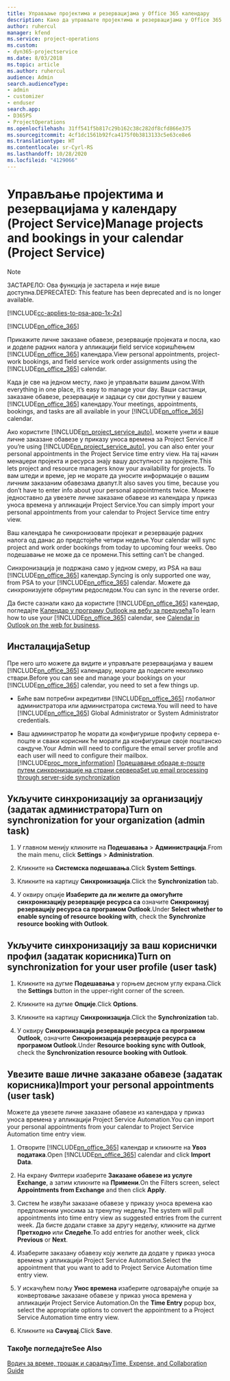 ```yaml
---
title: Управљање пројектима и резервацијама у Office 365 календару
description: Како да управљате пројектима и резервацијама у Office 365 календару
author: ruhercul
manager: kfend
ms.service: project-operations
ms.custom:
- dyn365-projectservice
ms.date: 8/03/2018
ms.topic: article
ms.author: ruhercul
audience: Admin
search.audienceType:
- admin
- customizer
- enduser
search.app:
- D365PS
- ProjectOperations
ms.openlocfilehash: 31ff541f5b817c29b162c38c282df8cfd866e375
ms.sourcegitcommit: 4cf1dc1561b92fca4175f0b3813133c5e63ce8e6
ms.translationtype: HT
ms.contentlocale: sr-Cyrl-RS
ms.lasthandoff: 10/28/2020
ms.locfileid: "4129066"
---
```

# <a name="manage-projects-and-bookings-in-your-calendar-project-service"></a><span data-ttu-id="1b69c-103">Управљање пројектима и резервацијама у календару (Project Service)</span><span class="sxs-lookup"><span data-stu-id="1b69c-103">Manage projects and bookings in your calendar (Project Service)</span></span>

> [!Note]
> <span data-ttu-id="1b69c-104">ЗАСТАРЕЛО: Ова функција је застарела и није више доступна.</span><span class="sxs-lookup"><span data-stu-id="1b69c-104">DEPRECATED: This feature has been deprecated and is no longer available.</span></span>

[!INCLUDE[cc-applies-to-psa-app-1x-2x](../includes/cc-applies-to-psa-app-1x-2x.md)]

[!INCLUDE[pn_office_365](../includes/pn-office-365.md)] 

<span data-ttu-id="1b69c-105">Прикажите личне заказане обавезе, резервације пројеката и посла, као и доделе радних налога у апликацији field service коришћењем [!INCLUDE[pn_office_365](../includes/pn-office-365.md)] календара.</span><span class="sxs-lookup"><span data-stu-id="1b69c-105">View personal appointments, project-work bookings, and field service work order assignments using the [!INCLUDE[pn_office_365](../includes/pn-office-365.md)] calendar.</span></span>  
  
 <span data-ttu-id="1b69c-106">Када је све на једном месту, лако је управљати вашим даном.</span><span class="sxs-lookup"><span data-stu-id="1b69c-106">With everything in one place, it’s easy to manage your day.</span></span> <span data-ttu-id="1b69c-107">Ваши састанци, заказане обавезе, резервације и задаци су сви доступни у вашем [!INCLUDE[pn_office_365](../includes/pn-office-365.md)] календару.</span><span class="sxs-lookup"><span data-stu-id="1b69c-107">Your meetings, appointments, bookings, and tasks are all available in your [!INCLUDE[pn_office_365](../includes/pn-office-365.md)] calendar.</span></span>  
  
 <span data-ttu-id="1b69c-108">Ако користите [!INCLUDE[pn_project_service_auto](../includes/pn-project-service-auto.md)], можете унети и ваше личне заказане обавезе у приказу уноса времена за Project Service.</span><span class="sxs-lookup"><span data-stu-id="1b69c-108">If you’re using [!INCLUDE[pn_project_service_auto](../includes/pn-project-service-auto.md)], you can also enter your personal appointments in the Project Service time entry view.</span></span> <span data-ttu-id="1b69c-109">На тај начин менаџери пројекта и ресурса знају вашу доступност за пројекте.</span><span class="sxs-lookup"><span data-stu-id="1b69c-109">This lets project and resource managers know your availability for projects.</span></span> <span data-ttu-id="1b69c-110">То вам штеди и време, јер не морате да уносите информације о вашим личним заказаним обавезама двапут.</span><span class="sxs-lookup"><span data-stu-id="1b69c-110">It also saves you time, because you don’t have to enter info about your personal appointments twice.</span></span> <span data-ttu-id="1b69c-111">Можете једноставно да увезете личне заказане обавезе из календара у приказ уноса времена у апликацији Project Service.</span><span class="sxs-lookup"><span data-stu-id="1b69c-111">You can simply import your personal appointments from your calendar to Project Service time entry view.</span></span>  
  
 <span data-ttu-id="1b69c-112">Ваш календара ће синхронизовати пројекат и резервације радних налога од данас до предстојеће четири недеље.</span><span class="sxs-lookup"><span data-stu-id="1b69c-112">Your calendar will sync project and work order bookings from today to upcoming four weeks.</span></span> <span data-ttu-id="1b69c-113">Ово подешавање не може да се промени.</span><span class="sxs-lookup"><span data-stu-id="1b69c-113">This setting can’t be changed.</span></span>  
  
 <span data-ttu-id="1b69c-114">Синхронизација је подржана само у једном смеру, из PSA на ваш [!INCLUDE[pn_office_365](../includes/pn-office-365.md)] календар.</span><span class="sxs-lookup"><span data-stu-id="1b69c-114">Syncing is only supported one way, from PSA to your [!INCLUDE[pn_office_365](../includes/pn-office-365.md)] calendar.</span></span> <span data-ttu-id="1b69c-115">Можете да синхронизујете обрнутим редоследом.</span><span class="sxs-lookup"><span data-stu-id="1b69c-115">You can sync in the reverse order.</span></span> 
  
 <span data-ttu-id="1b69c-116">Да бисте сазнали како да користите [!INCLUDE[pn_office_365](../includes/pn-office-365.md)] календар, погледајте [Календар у програму Outlook на вебу за предузећа](https://support.office.com/article/Calendar-in-Outlook-on-the-web-for-business-5219c457-d1fe-4c2f-9032-1a816b88e936)</span><span class="sxs-lookup"><span data-stu-id="1b69c-116">To learn how to use your [!INCLUDE[pn_office_365](../includes/pn-office-365.md)] calendar, see [Calendar in Outlook on the web for business](https://support.office.com/article/Calendar-in-Outlook-on-the-web-for-business-5219c457-d1fe-4c2f-9032-1a816b88e936).</span></span>  
  
## <a name="setup"></a><span data-ttu-id="1b69c-117">Инсталација</span><span class="sxs-lookup"><span data-stu-id="1b69c-117">Setup</span></span>  
 <span data-ttu-id="1b69c-118">Пре него што можете да видите и управљате резервацијама у вашем [!INCLUDE[pn_office_365](../includes/pn-office-365.md)] календару, морате да подесите неколико ствари.</span><span class="sxs-lookup"><span data-stu-id="1b69c-118">Before you can see and manage your bookings on your [!INCLUDE[pn_office_365](../includes/pn-office-365.md)] calendar, you need to set a few things up.</span></span>  
  
- <span data-ttu-id="1b69c-119">Биће вам потребни акредитиви [!INCLUDE[pn_office_365](../includes/pn-office-365.md)] глобалног администратора или администратора система.</span><span class="sxs-lookup"><span data-stu-id="1b69c-119">You will need to have [!INCLUDE[pn_office_365](../includes/pn-office-365.md)] Global Administrator or System Administrator credentials.</span></span>  
  
- <span data-ttu-id="1b69c-120">Ваш администратор ће морати да конфигурише профилу сервера е-поште и сваки корисник ће морати да конфигурише своје поштанско сандуче.</span><span class="sxs-lookup"><span data-stu-id="1b69c-120">Your Admin will need to configure the email server profile and each user will need to configure their mailbox.</span></span> [!INCLUDE[proc_more_information](../includes/proc-more-information.md)] <span data-ttu-id="1b69c-121">[Подешавање обраде е-поште путем синхронизације на страни сервера](https://docs.microsoft.com/dynamics365/customerengagement/on-premises/admin/set-up-server-side-synchronization-of-email-appointments-contacts-and-tasks)</span><span class="sxs-lookup"><span data-stu-id="1b69c-121">[Set up email processing through server-side synchronization](https://docs.microsoft.com/dynamics365/customerengagement/on-premises/admin/set-up-server-side-synchronization-of-email-appointments-contacts-and-tasks)</span></span>  
  
## <a name="turn-on-synchronization-for-your-organization-admin-task"></a><span data-ttu-id="1b69c-122">Укључите синхронизацију за организацију (задатак администратора)</span><span class="sxs-lookup"><span data-stu-id="1b69c-122">Turn on synchronization for your organization (admin task)</span></span>  
  
1.  <span data-ttu-id="1b69c-123">У главном менију кликните на **Подешавања** > **Администрација**.</span><span class="sxs-lookup"><span data-stu-id="1b69c-123">From the main menu, click **Settings** > **Administration**.</span></span>  
  
2.  <span data-ttu-id="1b69c-124">Кликните на **Системска подешавања**.</span><span class="sxs-lookup"><span data-stu-id="1b69c-124">Click **System Settings**.</span></span>  
  
3.  <span data-ttu-id="1b69c-125">Кликните на картицу **Синхронизација**.</span><span class="sxs-lookup"><span data-stu-id="1b69c-125">Click the **Synchronization** tab.</span></span>  
  
4.  <span data-ttu-id="1b69c-126">У оквиру опције **Изаберите да ли желите да омогућите синхронизацију резервације ресурса са** означите **Синхронизуј резервацију ресурса са програмом Outlook**.</span><span class="sxs-lookup"><span data-stu-id="1b69c-126">Under **Select whether to enable syncing of resource booking with**, check the **Synchronize resource booking with Outlook**.</span></span>  
  
## <a name="turn-on-synchronization-for-your-user-profile-user-task"></a><span data-ttu-id="1b69c-127">Укључите синхронизацију за ваш кориснички профил (задатак корисника)</span><span class="sxs-lookup"><span data-stu-id="1b69c-127">Turn on synchronization for your user profile (user task)</span></span>  
  
1.  <span data-ttu-id="1b69c-128">Кликните на дугме **Подешавања** у горњем десном углу екрана.</span><span class="sxs-lookup"><span data-stu-id="1b69c-128">Click the **Settings** button in the upper-right corner of the screen.</span></span>  
  
2.  <span data-ttu-id="1b69c-129">Кликните на дугме **Опције**.</span><span class="sxs-lookup"><span data-stu-id="1b69c-129">Click **Options**.</span></span>  
  
3.  <span data-ttu-id="1b69c-130">Кликните на картицу **Синхронизација**.</span><span class="sxs-lookup"><span data-stu-id="1b69c-130">Click the **Synchronization** tab.</span></span>  
  
4.  <span data-ttu-id="1b69c-131">У оквиру **Синхронизација резервације ресурса са програмом Outlook**, означите **Синхронизација резервације ресурса са програмом Outlook**.</span><span class="sxs-lookup"><span data-stu-id="1b69c-131">Under **Resource booking sync with Outlook**, check the **Synchronization resource booking with Outlook**.</span></span>  
  
## <a name="import-your-personal-appointments-user-task"></a><span data-ttu-id="1b69c-132">Увезите ваше личне заказане обавезе (задатак корисника)</span><span class="sxs-lookup"><span data-stu-id="1b69c-132">Import your personal appointments (user task)</span></span>  
 <span data-ttu-id="1b69c-133">Можете да увезете личне заказане обавезе из календара у приказ уноса времена у апликацији Project Service Automation.</span><span class="sxs-lookup"><span data-stu-id="1b69c-133">You can import your personal appointments from your calendar to Project Service Automation time entry view.</span></span>  
  
1. <span data-ttu-id="1b69c-134">Отворите [!INCLUDE[pn_office_365](../includes/pn-office-365.md)] календар и кликните на **Увоз података**.</span><span class="sxs-lookup"><span data-stu-id="1b69c-134">Open [!INCLUDE[pn_office_365](../includes/pn-office-365.md)] calendar and click **Import Data**.</span></span>  
  
2. <span data-ttu-id="1b69c-135">На екрану Филтери изаберите **Заказане обавезе из услуге Exchange**, а затим кликните на **Примени**.</span><span class="sxs-lookup"><span data-stu-id="1b69c-135">On the Filters screen, select **Appointments from Exchange** and then click **Apply**.</span></span>  
  
3. <span data-ttu-id="1b69c-136">Систем ће извући заказане обавезе у приказу уноса времена као предложеним уносима за тренутну недељу.</span><span class="sxs-lookup"><span data-stu-id="1b69c-136">The system will pull appointments into time entry view as suggested entries from the current week.</span></span> <span data-ttu-id="1b69c-137">Да бисте додали ставке за другу недељу, кликните на дугме **Претходно** или **Следеће**.</span><span class="sxs-lookup"><span data-stu-id="1b69c-137">To add entries for another week, click **Previous** or **Next**.</span></span>  
  
4. <span data-ttu-id="1b69c-138">Изаберите заказану обавезу коју желите да додате у приказ уноса времена у апликацији Project Service Automation.</span><span class="sxs-lookup"><span data-stu-id="1b69c-138">Select the appointment that you want to add to Project Service Automation time entry view.</span></span>  
  
5. <span data-ttu-id="1b69c-139">У искачућем пољу **Унос времена** изаберите одговарајуће опције за конвертовање заказане обавезе у приказ уноса времена у апликацији Project Service Automation.</span><span class="sxs-lookup"><span data-stu-id="1b69c-139">On the **Time Entry** popup box, select the appropriate options to convert the appointment to a Project Service Automation time entry view.</span></span>  
  
6. <span data-ttu-id="1b69c-140">Кликните на **Сачувај**.</span><span class="sxs-lookup"><span data-stu-id="1b69c-140">Click **Save**.</span></span>  
  
### <a name="see-also"></a><span data-ttu-id="1b69c-141">Такође погледајте</span><span class="sxs-lookup"><span data-stu-id="1b69c-141">See Also</span></span>  
 [<span data-ttu-id="1b69c-142">Водич за време, трошак и сарадњу</span><span class="sxs-lookup"><span data-stu-id="1b69c-142">Time, Expense, and Collaboration Guide</span></span>](../psa/time-expense-collaboration-guide.md)
